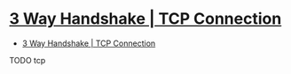 # [3 Way Handshake | TCP Connection](https://www.gatevidyalay.com/three-way-handshake-tcp-connection-establishment/)

- [3 Way Handshake | TCP Connection](#3-way-handshake--tcp-connection)





TODO tcp